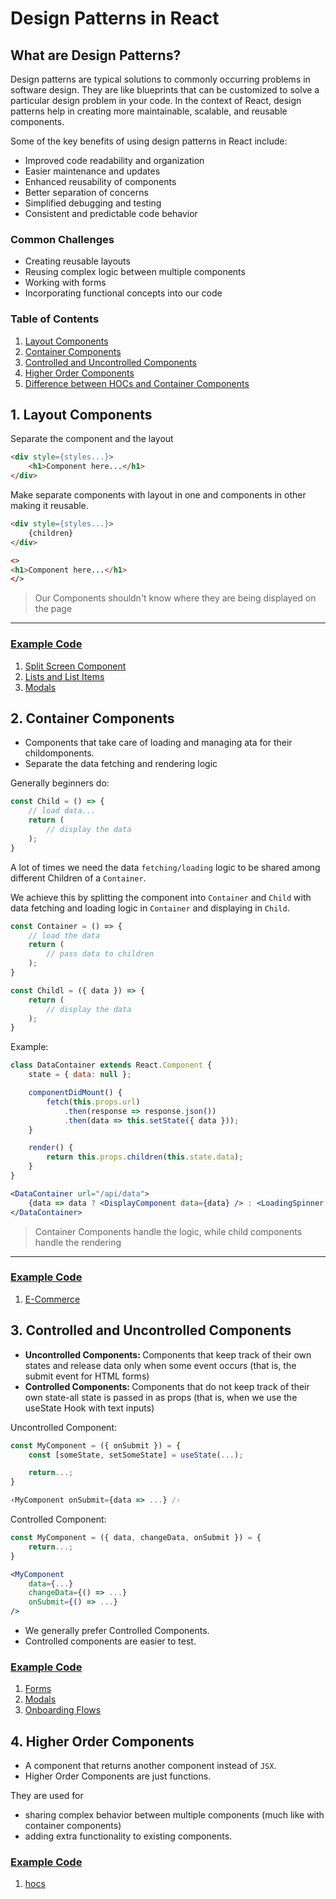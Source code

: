 # Design Patterns in React

## What are Design Patterns?
Design patterns are typical solutions to commonly occurring problems in software design. They are like blueprints that can be customized to solve a particular design problem in your code. In the context of React, design patterns help in creating more maintainable, scalable, and reusable components.

Some of the key benefits of using design patterns in React include:

- Improved code readability and organization
- Easier maintenance and updates
- Enhanced reusability of components
- Better separation of concerns
- Simplified debugging and testing
- Consistent and predictable code behavior

### Common Challenges

- Creating reusable layouts
- Reusing complex logic between multiple components
- Working with forms
- Incorporating functional concepts into our code

### Table of Contents
1. [Layout Components](#1-layout-components)
2. [Container Components](#2-container-components)
3. [Controlled and Uncontrolled Components](#3-controlled-and-uncontrolled-components)
4. [Higher Order Components](#4-higher-order-components)
5. [Difference between HOCs and Container Components](#difference-between-hoc-and-container-components)

## 1. Layout Components
Separate the component and the layout

```html
<div style={styles...}>
    <h1>Component here...</h1>
</div>
```
Make separate components with layout in one and components in other making it reusable.

```html
<div style={styles...}>
    {children}
</div>
```
```html
<>
<h1>Component here...</h1>
</>
```
> Our Components shouldn't know where they are being displayed on the page
<hr>

### [Example Code](Layout_Components/Readme.md)
1. [Split Screen Component](Layout_Components/01splitScreen/README.md)
2. [Lists and List Items](Layout_Components/02listsAndListItems/README.md)
3. [Modals](Layout_Components/03modals/README.md)

## 2. Container Components
- Components that take care of loading and managing ata for their childomponents.
- Separate the data fetching and rendering logic

Generally beginners do:
```jsx
const Child = () => {
    // load data...
    return (
        // display the data
    );
}
```
A lot of times we need the data `fetching/loading` logic to be shared among different Children of a `Container`.

We achieve this by splitting the component into `Container` and `Child` with data fetching and loading logic in `Container` and displaying in `Child`.

```jsx
const Container = () => {
    // load the data
    return (
        // pass data to children
    );
}
```
```jsx
const Childl = ({ data }) => {
    return (
        // display the data
    );
}
```

Example:
```jsx
class DataContainer extends React.Component {
    state = { data: null };

    componentDidMount() {
        fetch(this.props.url)
            .then(response => response.json())
            .then(data => this.setState({ data }));
    }

    render() {
        return this.props.children(this.state.data);
    }
}
```
```jsx
<DataContainer url="/api/data">
    {data => data ? <DisplayComponent data={data} /> : <LoadingSpinner />}
</DataContainer>
```
> Container Components handle the logic, while child components handle the rendering
<hr>

### [Example Code](Container_Components/Readme.md)
1. [E-Commerce](Container_Components/ecommerce/README.md)

## 3. Controlled and Uncontrolled Components
- <b>Uncontrolled Components: </b> Components that keep track of their own states and release data only when some event occurs (that is, the submit event for HTML forms)
- <b>Controlled Components: </b> Components that do not keep track of their own state-all state is passed in as props (that is, when we use the useState Hook with text inputs)

Uncontrolled Component:
```jsx
const MyComponent = ({ onSubmit }) = {
    const [someState, setSomeState] = useState(...);

    return...;
}

‹MyComponent onSubmit={data => ...} /›
```

Controlled Component:
```jsx
const MyComponent = ({ data, changeData, onSubmit }) = {
    return...;
}

<MyComponent
    data={...}
    changeData={() => ...}
    onSubmit={() => ...}
/>
```
- We generally prefer Controlled Components.
- Controlled components are easier to test.

### [Example Code](Controlled_Uncontrolled_Components/Readme.md)
1. [Forms](Controlled_Uncontrolled_Components/forms/README.md)
2. [Modals](Controlled_Uncontrolled_Components/modals/README.md)
3. [Onboarding Flows](Controlled_Uncontrolled_Components/onboardingFlow/README.md)

## 4. Higher Order Components
- A component that returns another component instead of `JSX`.
- Higher Order Components are just functions.

They are used for 
- sharing complex behavior between multiple components (much like with container components)
- adding extra functionality to existing components.

### [Example Code](Higher_Order_Components/Readme.md)
1. [hocs](Higher_Order_Components/hocs/README.md)

